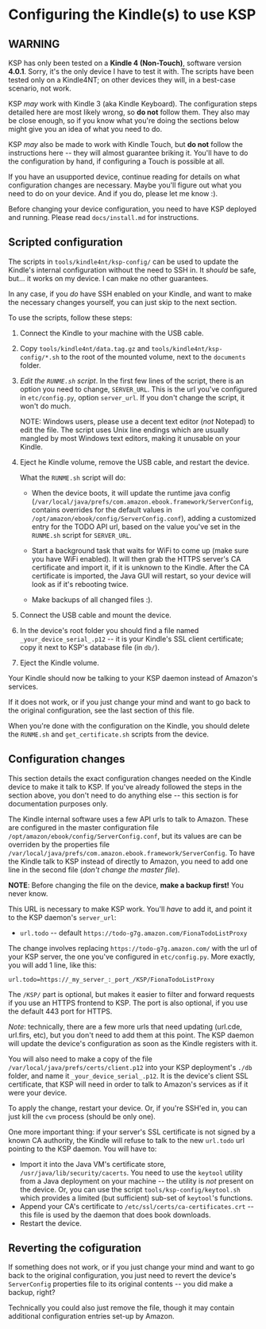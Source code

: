 Configuring the Kindle(s) to use KSP
====================================


WARNING
-------

KSP has only been tested on a **Kindle 4 (Non-Touch)**, software version **4.0.1**. Sorry, it's the only device I have
to test it with. The scripts have been tested only on a Kindle4NT; on other devices they will, in a best-case scenario,
not work.

KSP _may_ work with Kindle 3 (aka Kindle Keyboard). The configuration steps detailed here are most likely wrong, so **do
not** follow them. They also may be close enough, so if you know what you're doing the sections below might give you an
idea of what you need to do.

KSP _may_ also be made to work with Kindle Touch, but **do not** follow the instructions here -- they will almost
guarantee briking it. You'll have to do the configuration by hand, if configuring a Touch is possible at all.

If you have an usupported device, continue reading for details on what configuration changes are necessary. Maybe you'll
figure out what you need to do on your device. And if you do, please let me know :).

Before changing your device configuration, you need to have KSP deployed and running. Please read `docs/install.md` for
instructions.


Scripted configuration
----------------------

The scripts in `tools/kindle4nt/ksp-config/` can be used to update the Kindle's internal configuration without the need
to SSH in. It *should* be safe, but... it works on my device. I can make no other guarantees.

In any case, if you _do_ have SSH enabled on your Kindle, and want to make the necessary changes yourself, you can just
skip to the next section.

To use the scripts, follow these steps:

1. Connect the Kindle to your machine with the USB cable.

2. Copy `tools/kindle4nt/data.tag.gz` and `tools/kindle4nt/ksp-config/*.sh` to the root of the mounted volume, next
    to the `documents` folder.

3. *Edit the `RUNME.sh` script*. In the first few lines of the script, there is an option you need to change,
    `SERVER_URL`. This is the url you've configured in `etc/config.py`, option `server_url`. If you don't change the
    script, it won't do much.

    NOTE: Windows users, please use a decent text editor (*not* Notepad) to edit the file. The script uses Unix line
    endings which are usually mangled by most Windows text editors, making it unusable on your Kindle.

4. Eject he Kindle volume, remove the USB cable, and restart the device.

    What the `RUNME.sh` script will do:

    * When the device boots, it will update the runtime java config
        (`/var/local/java/prefs/com.amazon.ebook.framework/ServerConfig`, contains overrides for the default values in
        `/opt/amazon/ebook/config/ServerConfig.conf`), adding a customized entry for the TODO API url, based on the
        value you've set in the `RUNME.sh` script for `SERVER_URL`.

    * Start a background task that waits for WiFi to come up (make sure you have WiFi enabled). It will then grab the
        HTTPS server's CA certificate and import it, if it is unknown to the Kindle. After the CA certificate is
        imported, the Java GUI will restart, so your device will look as if it's rebooting twice.

    * Make backups of all changed files :).

5. Connect the USB cable and mount the device.

6. In the device's root folder you should find a file named `_your_device_serial_.p12` -- it is your Kindle's SSL client
    certificate; copy it next to KSP's database file (in `db/`).

7. Eject the Kindle volume.

Your Kindle should now be talking to your KSP daemon instead of Amazon's services.

If it does not work, or if you just change your mind and want to go back to the original configuration, see the last
section of this file.

When you're done with the configuration on the Kindle, you should delete the `RUNME.sh` and `get_certificate.sh` scripts
from the device.


Configuration changes
---------------------

This section details the exact configuration changes needed on the Kindle device to make it talk to KSP. If you've
already followed the steps in the section above, you don't need to do anything else -- this section is for documentation
purposes only.

The Kindle internal software uses a few API urls to talk to Amazon. These are configured in the master configuration
file `/opt/amazon/ebook/config/ServerConfig.conf`, but its values are can be overriden by the properties file
`/var/local/java/prefs/com.amazon.ebook.framework/ServerConfig`. To have the Kindle talk to KSP instead of directly to
Amazon, you need to add one line in the second file (*don't change the master file*).

**NOTE**: Before changing the file on the device, **make a backup first!** You never know.

This URL is necessary to make KSP work. You'll *have* to add it, and point it to the KSP daemon's `server_url`:

* `url.todo` -- default `https://todo-g7g.amazon.com/FionaTodoListProxy`

The change involves replacing `https://todo-g7g.amazon.com/` with the url of your KSP server, the one you've configured
in `etc/config.py`. More exactly, you will add 1 line, like this:

    url.todo=https://_my_server_:_port_/KSP/FionaTodoListProxy

The `/KSP/` part is optional, but makes it easier to filter and forward requests if you use an HTTPS frontend to
KSP. The port is also optional, if you use the default 443 port for HTTPS.

*Note*: technically, there are a few more urls that need updating (url.cde, url.firs, etc), but you don't need to add
them at this point. The KSP daemon will update the device's configuration as soon as the Kindle registers with it.

You will also need to make a copy of the file `/var/local/java/prefs/certs/client.p12` into your KSP deployment's
`./db` folder, and name it `_your_device_serial_.p12`. It is the device's client SSL certificate, that KSP will need in
order to talk to Amazon's services as if it were your device.

To apply the change, restart your device. Or, if you're SSH'ed in, you can just kill the `cvm` process (should be only
one).

One more important thing: if your server's SSL certificate is not signed by a known CA authority, the Kindle will refuse
to talk to the new `url.todo` url pointing to the KSP daemon. You will have to:

* Import it into the Java VM's certificate store, `/usr/java/lib/security/cacerts`. You need to use the `keytool`
    utility from a Java deployment on your machine -- the utility is *not* present on the device. Or, you can use the
    script `tools/ksp-config/keytool.sh` which provides a limited (but sufficient) sub-set of `keytool`'s functions.
* Append your CA's certificate to `/etc/ssl/certs/ca-certificates.crt` -- this file is used by the daemon that does book
downloads.
* Restart the device.


Reverting the cofiguration
--------------------------

If something does not work, or if you just change your mind and want to go back to the original configuration, you just
need to revert the device's `ServerConfig` properties file to its original contents -- you did make a backup, right?

Technically you could also just remove the file, though it may contain additional configuration entries set-up by
Amazon.
